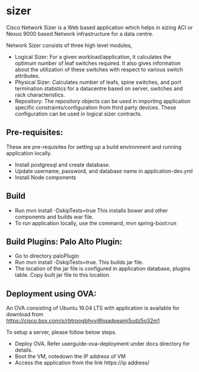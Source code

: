 # sizer
Cisco Network Sizer is a Web based application which helps in sizing ACI or Nexus 9000 based Network infrastructure for a data centre.

Network Sizer consists of three high level modules,

- Logical Sizer: For a given workload/application, it calculates the optimum number of leaf switches required. It also gives information about the utilization of these switches with respect to various switch attributes.
- Physical Sizer: Calculates number of leafs, spine switches, and port termination statistics for a datacentre based on server, switches and rack characteristics.
- Repository: The repository objects can be used in importing application specific constraints/configuration from third party devices. These configuration can be used in logical sizer contracts.


## Pre-requisites:
These are pre-requisites for setting up a build environment and running application locally.
- Install postgresql and create database.
- Update username, password, and database name in application-dev.yml
- Install Node components 

## Build
- Run mvn install -DskipTests=true
    This installs bower and other components and builds war file.
- To run application locally, use the command,
    mvn spring-boot:run


## Build Plugins: Palo Alto Plugin:
- Go to directory paloPlugin
- Run mvn install -DskipTests=true. This builds jar file.
- The location of the jar file is configured in application database, plugins table. Copy built jar file to this location.


## Deployment using OVA:

An OVA consisting of Ubuntu 16.04 LTS with application is available for download from 
https://cisco.box.com/s/rbtrpogbhvvi8hqadpeami5udz5o32m1


To setup a server, please follow below steps.

- Deploy OVA. Refer userguide-ova-deployment under docs directory for details.
- Boot the VM, notedown the IP address of VM
- Access the application from the link https://ip address/


